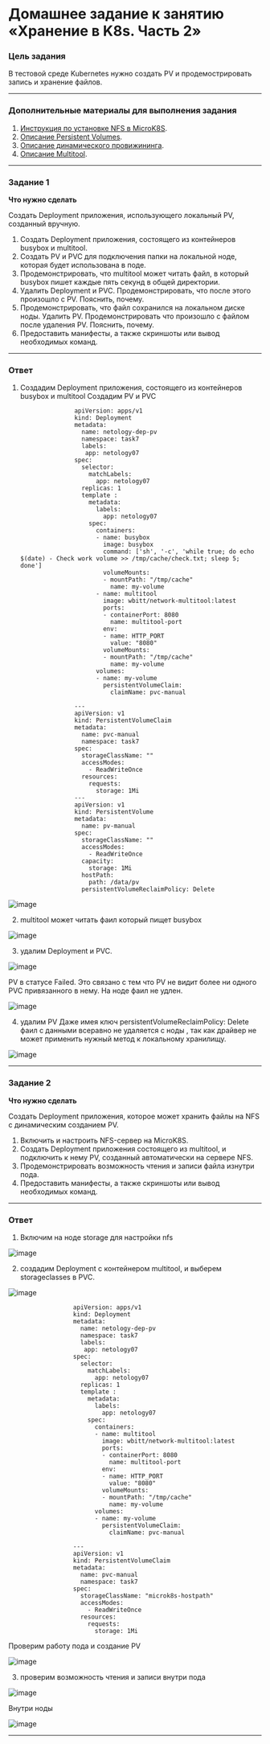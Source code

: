 # Домашнее задание к занятию «Хранение в K8s. Часть 2»

### Цель задания

В тестовой среде Kubernetes нужно создать PV и продемострировать запись и хранение файлов.

------

### Дополнительные материалы для выполнения задания

1. [Инструкция по установке NFS в MicroK8S](https://microk8s.io/docs/nfs). 
2. [Описание Persistent Volumes](https://kubernetes.io/docs/concepts/storage/persistent-volumes/). 
3. [Описание динамического провижининга](https://kubernetes.io/docs/concepts/storage/dynamic-provisioning/). 
4. [Описание Multitool](https://github.com/wbitt/Network-MultiTool).

------

### Задание 1

**Что нужно сделать**

Создать Deployment приложения, использующего локальный PV, созданный вручную.

1. Создать Deployment приложения, состоящего из контейнеров busybox и multitool.
2. Создать PV и PVC для подключения папки на локальной ноде, которая будет использована в поде.
3. Продемонстрировать, что multitool может читать файл, в который busybox пишет каждые пять секунд в общей директории. 
4. Удалить Deployment и PVC. Продемонстрировать, что после этого произошло с PV. Пояснить, почему.
5. Продемонстрировать, что файл сохранился на локальном диске ноды. Удалить PV.  Продемонстрировать что произошло с файлом после удаления PV. Пояснить, почему.
5. Предоставить манифесты, а также скриншоты или вывод необходимых команд.

------
### Ответ 
1. Создадим Deployment приложения, состоящего из контейнеров busybox и multitool
Создадим PV и PVC 

                      apiVersion: apps/v1
                      kind: Deployment
                      metadata:
                        name: netology-dep-pv
                        namespace: task7
                        labels:
                         app: netology07
                      spec:
                        selector:
                          matchLabels:
                            app: netology07
                        replicas: 1
                        template :
                          metadata:
                            labels:
                              app: netology07
                          spec:
                            containers:
                            - name: busybox
                              image: busybox
                              command: ['sh', '-c', 'while true; do echo $(date) - Check work volume >> /tmp/cache/check.txt; sleep 5; done']
                              volumeMounts:
                              - mountPath: "/tmp/cache"
                                name: my-volume
                            - name: multitool
                              image: wbitt/network-multitool:latest
                              ports:
                              - containerPort: 8080
                                name: multitool-port 
                              env:
                              - name: HTTP_PORT
                                value: "8080"
                              volumeMounts:
                              - mountPath: "/tmp/cache"
                                name: my-volume
                            volumes:
                            - name: my-volume
                              persistentVolumeClaim:
                                claimName: pvc-manual
                              
                      ---
                      apiVersion: v1
                      kind: PersistentVolumeClaim
                      metadata:
                        name: pvc-manual
                        namespace: task7
                      spec:
                        storageClassName: ""
                        accessModes:
                          - ReadWriteOnce
                        resources:
                          requests:
                            storage: 1Mi
                      ---
                      apiVersion: v1
                      kind: PersistentVolume
                      metadata:
                        name: pv-manual
                      spec:
                        storageClassName: ""
                        accessModes:
                          - ReadWriteOnce
                        capacity:
                          storage: 1Mi
                        hostPath:
                          path: /data/pv
                        persistentVolumeReclaimPolicy: Delete
   
![image](https://github.com/user-attachments/assets/b2f0a8ac-7171-44fd-89bd-a9a6833caa77)


2. multitool может читать фаил который пищет busybox
   
![image](https://github.com/user-attachments/assets/b6e5e002-ac18-499a-aa41-bf3fab738e00)

3. удалим Deployment и PVC.
   
![image](https://github.com/user-attachments/assets/e9ece2a4-c547-4320-b217-4afd7b3e081a)

PV в статусе Failed.
Это связано с тем что PV не видит более ни одного PVC привязанного в нему. 
На ноде фаил не удлен. 

![image](https://github.com/user-attachments/assets/afcce27c-1f1a-4c09-91fc-f5b93498f06d)

4. удалим PV 
Даже имея ключ  persistentVolumeReclaimPolicy: Delete фаил с данными всеравно не удаляется с ноды , так как драйвер не может применить нужный метод к локальному хранилищу.

![image](https://github.com/user-attachments/assets/492713b8-69d0-465e-ad82-d37885c3ac4f)

------

### Задание 2

**Что нужно сделать**

Создать Deployment приложения, которое может хранить файлы на NFS с динамическим созданием PV.

1. Включить и настроить NFS-сервер на MicroK8S.
2. Создать Deployment приложения состоящего из multitool, и подключить к нему PV, созданный автоматически на сервере NFS.
3. Продемонстрировать возможность чтения и записи файла изнутри пода. 
4. Предоставить манифесты, а также скриншоты или вывод необходимых команд.

------
### Ответ 
1. Включим на ноде storage для настройки nfs
   
![image](https://github.com/user-attachments/assets/2d07de17-776b-4b5f-86d8-3ad728cb7979)

2. создадим Deployment с контейнером multitool, и выберем storageclasses в PVC.

![image](https://github.com/user-attachments/assets/0efe87c8-fed8-43bf-9a3d-d9bfe9992839)

                      apiVersion: apps/v1
                      kind: Deployment
                      metadata:
                        name: netology-dep-pv
                        namespace: task7
                        labels:
                         app: netology07
                      spec:
                        selector:
                          matchLabels:
                            app: netology07
                        replicas: 1
                        template :
                          metadata:
                            labels:
                              app: netology07
                          spec:
                            containers:
                            - name: multitool
                              image: wbitt/network-multitool:latest
                              ports:
                              - containerPort: 8080
                                name: multitool-port 
                              env:
                              - name: HTTP_PORT
                                value: "8080"
                              volumeMounts:
                              - mountPath: "/tmp/cache"
                                name: my-volume
                            volumes:
                            - name: my-volume
                              persistentVolumeClaim:
                                claimName: pvc-manual
                              
                      ---
                      apiVersion: v1
                      kind: PersistentVolumeClaim
                      metadata:
                        name: pvc-manual
                        namespace: task7
                      spec:
                        storageClassName: "microk8s-hostpath"
                        accessModes:
                          - ReadWriteOnce
                        resources:
                          requests:
                            storage: 1Mi

Проверим работу пода  и создание PV

![image](https://github.com/user-attachments/assets/a92a605e-a5f4-4a9e-b856-5c834dd8c536)

3. проверим возможность чтения и записи внутри пода

![image](https://github.com/user-attachments/assets/1ee68c53-4680-4587-9c8a-ba83e83353b9)

Внутри ноды 

![image](https://github.com/user-attachments/assets/72fa1630-5c0d-41dc-a9a0-f38bb459f37b)



------
